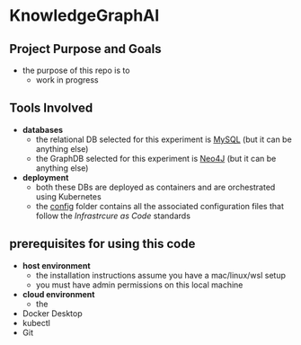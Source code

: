 # KnowledgeGraphAI

## Project Purpose and Goals

- the purpose of this repo is to
  - work in progress

## Tools Involved

- **databases**
  - the relational DB selected for this experiment is [MySQL](https://dev.mysql.com) (but it can be anything else)
  - the GraphDB selected for this experiment is [Neo4J](https://neo4j.com) (but it can be anything else)
- **deployment**
  - both these DBs are deployed as containers and are orchestrated using Kubernetes
  - the [config](/config) folder contains all the associated configuration files that follow the _Infrastrcure as Code_ standards

## prerequisites for using this code

- **host environment**
  - the installation instructions assume you have a mac/linux/wsl setup
  - you must have admin permissions on this local machine
- **cloud environment**
  - the
- Docker Desktop
- kubectl
- Git

